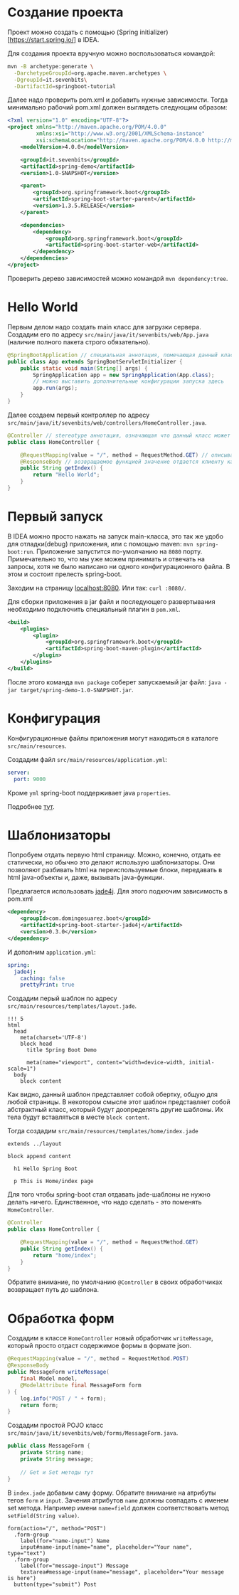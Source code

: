 # Создание проекта

Проект можно создать с помощью (Spring initializer)[https://start.spring.io/] в IDEA.

Для создания проекта вручную можно воспользоваться командой:

```bash
mvn -B archetype:generate \
  -DarchetypeGroupId=org.apache.maven.archetypes \
  -DgroupId=it.sevenbits\
  -DartifactId=springboot-tutorial
```

Далее надо проверить pom.xml и добавить нужные зависимости. Тогда минимально рабочий pom.xml должен выглядеть следующим образом:

```xml
<?xml version="1.0" encoding="UTF-8"?>
<project xmlns="http://maven.apache.org/POM/4.0.0"
         xmlns:xsi="http://www.w3.org/2001/XMLSchema-instance"
         xsi:schemaLocation="http://maven.apache.org/POM/4.0.0 http://maven.apache.org/xsd/maven-4.0.0.xsd">
    <modelVersion>4.0.0</modelVersion>

    <groupId>it.sevenbits</groupId>
    <artifactId>spring-demo</artifactId>
    <version>1.0-SNAPSHOT</version>

    <parent>
        <groupId>org.springframework.boot</groupId>
        <artifactId>spring-boot-starter-parent</artifactId>
        <version>1.3.5.RELEASE</version>
    </parent>

    <dependencies>
        <dependency>
            <groupId>org.springframework.boot</groupId>
            <artifactId>spring-boot-starter-web</artifactId>
        </dependency>
    </dependencies>
</project>
```

Проверить дерево зависимостей можно командой `mvn dependency:tree`.

# Hello World

Первым делом надо создать main класс для загрузки сервера. Создадим его по адресу `src/main/java/it/sevenbits/web/App.java` (наличие полного пакета строго обязательно).

```java
@SpringBootApplication // специальная аннотация, помечающая данный класс как веб-сервер, конфигурационный, с автоматическим поиском других конфигов.
public class App extends SpringBootServletInitializer {
    public static void main(String[] args) {
        SpringApplication app = new SpringApplication(App.class);
        // можно выставить дополнительные конфигурации запуска здесь
        app.run(args);
    }
}
```

Далее создаем первый контроллер по адресу `src/main/java/it/sevenbits/web/controllers/HomeController.java`.

```java
@Controller // stereotype аннотация, означающая что данный класс может обрабатывать входящие запросы.
public class HomeController {

    @RequestMapping(value = "/", method = RequestMethod.GET) // описывает какие запросы, по какому адресу, какого формата данный обработчик может принимать
    @ResponseBody // возвращаемое функцией значение отдается клиенту как есть.
    public String getIndex() {
        return "Hello World";
    }
}
```

# Первый запуск

В IDEA можно просто нажать на запуск main-класса, это так же удобо для отладки(debug) приложения, или с помощью maven: `mvn spring-boot:run`. Приложение запустится по-умолчанию на `8080` порту. Примечательно то, что мы уже можем принимать и отвечать на запросы, хотя не было написано ни одного конфигурационного файла. В этом и состоит прелесть spring-boot.

Заходим на страницу [localhost:8080](http://localhost:8080). Или так: `curl :8080/`.

Для сборки приложения в jar файл и последующего развертывания необходимо подключить специальный плагин в `pom.xml`.

```xml
<build>
    <plugins>
        <plugin>
            <groupId>org.springframework.boot</groupId>
            <artifactId>spring-boot-maven-plugin</artifactId>
        </plugin>
    </plugins>
</build>
```

После этого команда `mvn package` соберет запускаемый jar файл: `java -jar target/spring-demo-1.0-SNAPSHOT.jar`. 

# Конфигурация

Конфигурационные файлы приложения могут находиться в каталоге `src/main/resources`.

Создадим файл `src/main/resources/application.yml`:

```yml
server:
  port: 9000
```

Кроме `yml` spring-boot поддерживает java `properties`.

Подробнее [тут](http://docs.spring.io/spring-boot/docs/current/reference/html/howto-properties-and-configuration.html).

# Шаблонизаторы

Попробуем отдать первую html страницу. Можно, конечно, отдать ее статически, но обычно это делают использую шаблонизаторы. Они позволяют разбивать html на переиспользуемые блоки, передавать в html java-объекты и, даже, вызывать java-функции.

Предлагается использовать [jade4j](https://github.com/neuland/jade4j). Для этого подкючим зависимость в pom.xml

```xml
<dependency>
    <groupId>com.domingosuarez.boot</groupId>
    <artifactId>spring-boot-starter-jade4j</artifactId>
    <version>0.3.0</version>
</dependency>
```

И дополним `application.yml`:

```yml
spring:
  jade4j:
    caching: false
    prettyPrint: true
```

Создадим перый шаблон по адресу `src/main/resources/templates/layout.jade`. 

```jade
!!! 5
html
  head
    meta(charset='UTF-8')
    block head
      title Spring Boot Demo

      meta(name="viewport", content="width=device-width, initial-scale=1")
  body
    block content
```

Как видно, данный шаблон представляет собой обертку, общую для любой страницы. В некотором смысле этот шаблон представляет собой абстрактный класс, который будут доопределять другие шаблоны. Их тела будут вставляться в месте `block content`.

Тогда создадим `src/main/resources/templates/home/index.jade`

```jade
extends ../layout

block append content
  
  h1 Hello Spring Boot
  
  p This is Home/index page
```

Для того чтобы spring-boot стал отдавать jade-шаблоны не нужно делать ничего. Единственное, что надо сделать - это поменять `HomeController`.

```java
@Controller
public class HomeController {

    @RequestMapping(value = "/", method = RequestMethod.GET)
    public String getIndex() {
        return "home/index";
    }
}
```

Обратите внимание, по умолчанию `@Controller` в своих обработчиках возвращает путь до шаблона.

# Обработка форм

Создадим в классе `HomeController` новый обработчик `writeMessage`, который просто отдаст содержимое формы в формате json.

```java
@RequestMapping(value = "/", method = RequestMethod.POST)
@ResponseBody
public MessageForm writeMessage(
    final Model model,
    @ModelAttribute final MessageForm form
) {
    log.info("POST / " + form);
    return form;
}
```

Создадим простой POJO класс `src/main/java/it/sevenbits/web/forms/MessageForm.java`.

```java
public class MessageForm {
    private String name;
    private String message;
    
    // Get и Set методы тут
}
```

В `index.jade` добавим саму форму. Обратите внимание на атрибуты тегов `form` и `input`. Зачения атрибутов `name` должны совпадать с именем set метода. Например имени `name=field` должен соответствовать метод `setField(String value)`.  

```jade
form(action="/", method="POST")
  .form-group
    label(for="name-input") Name
    input#name-input(name="name", placeholder="Your name", type="text")
  .form-group
    label(for="message-input") Message
    textarea#message-input(name="message", placeholder="Your message is here")
  button(type="submit") Post
```
